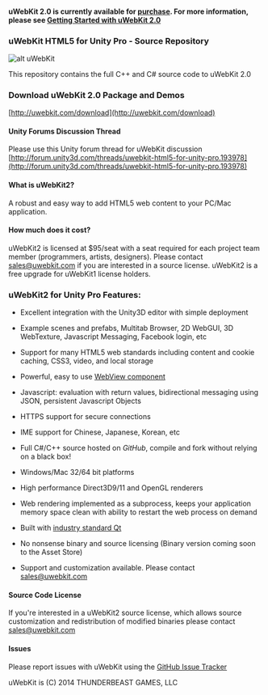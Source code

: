 

#### uWebKit 2.0 is currently available for [purchase](http://uwebkit.com/store).  For more information, please see [Getting Started with uWebKit 2.0](https://github.com/uWebKit/uWebKit/wiki/Getting-Started-with-uWebKit-2.0)


### uWebKit HTML5 for Unity Pro - Source Repository

![alt uWebKit](http://www.uwebkit.com/static/downloads/uwebkit/uWebKit_FeaturePage.jpg)

This repository contains the full C++ and C# source code to uWebKit 2.0

### Download uWebKit 2.0 Package and Demos

[http://uwebkit.com/download](http://uwebkit.com/download)

#### Unity Forums Discussion Thread

Please use this Unity forum thread for uWebKit discussion [http://forum.unity3d.com/threads/uwebkit-html5-for-unity-pro.193978](http://forum.unity3d.com/threads/uwebkit-html5-for-unity-pro.193978)

#### What is uWebKit2?

A robust and easy way to add HTML5 web content to your PC/Mac application.

#### How much does it cost?

uWebKit2 is licensed at $95/seat with a seat required for each project team member (programmers, artists, designers).  Please contact sales@uwebkit.com if you are interested in a source license.  uWebKit2 is a free upgrade for uWebKit1 license holders.

### uWebKit2 for Unity Pro Features:

+ Excellent integration with the Unity3D editor with simple deployment   

+ Example scenes and prefabs, Multitab Browser, 2D WebGUI, 3D WebTexture, Javascript Messaging, Facebook login, etc

+ Support for many HTML5 web standards including content and cookie caching, CSS3, video, and local storage

+ Powerful, easy to use [WebView component](https://github.com/uWebKit/uWebKit/blob/uWebKit2-Beta/uWebKit/Assets/uWebKit/UWKWebView.cs)

+ Javascript: evaluation with return values, bidirectional messaging using JSON, persistent Javascript Objects

+ HTTPS support for secure connections

+ IME support for Chinese, Japanese, Korean, etc

+ Full C#/C++ source hosted on *GitHub*, compile and fork without relying on a black box!

+ Windows/Mac 32/64 bit platforms

+ High performance Direct3D9/11 and OpenGL renderers

+ Web rendering implemented as a subprocess, keeps your application memory space clean with ability to restart the web process on demand  

+ Built with [industry standard Qt](http://qt.digia.com/Qt-in-Use)

+ No nonsense binary and source licensing (Binary version coming soon to the Asset Store)

+ Support and customization available.  Please contact sales@uwebkit.com


#### Source Code License

If you're interested in a uWebKit2 source license, which allows source customization and redistribution of modified binaries please contact sales@uwebkit.com   

#### Issues

Please report issues with uWebKit using the [GitHub Issue Tracker](https://github.com/uWebKit/uWebKit/issues)

uWebKit is (C) 2014 THUNDERBEAST GAMES, LLC




